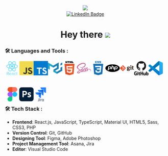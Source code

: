 <div id="header" align="center">
   <img src="https://media.giphy.com/media/M9gbBd9nbDrOTu1Mqx/giphy.gif" width="100"/>
   <div id="badges">
      <a href="https://www.linkedin.com/in/jordankeen/">
         <img src="https://img.shields.io/badge/LinkedIn-blue?style=for-the-badge&logo=linkedin&logoColor=white" alt="LinkedIn Badge"/>
      </a>
   </div>
   <h1>
      Hey there
      <img src="https://media.giphy.com/media/hvRJCLFzcasrR4ia7z/giphy.gif" width="30px"/>
   </h1>
</div>

### :hammer_and_wrench: Languages and Tools :

<p align="center">
   <img src="https://github.com/devicons/devicon/blob/master/icons/react/react-original-wordmark.svg" title="React.js" alt="React" width="45" height="45" align="left" />
   <img align="left"  width="45" height="45" alt="JavaScript" title="JavaScript" src="https://github.com/devicons/devicon/blob/master/icons/javascript/javascript-original.svg" />
   <img align="left"  width="45" height="45" alt="TypeScript" src="https://raw.githubusercontent.com/github/explore/80688e429a7d4ef2fca1e82350fe8e3517d3494d/topics/typescript/typescript.png" />
   <img src="https://github.com/devicons/devicon/blob/master/icons/materialui/materialui-original.svg" title="Material UI" alt="Material UI" align="left"  width="45" height="45" />
   <img align="left"  width="45" height="45" alt="HTML5" src="https://github.com/devicons/devicon/blob/master/icons/html5/html5-original-wordmark.svg" />
   <img align="left"  width="45" height="45" alt="Sass" title="Sass" src="https://github.com/devicons/devicon/blob/master/icons/sass/sass-original.svg" />
   <img src="https://github.com/devicons/devicon/blob/master/icons/css3/css3-plain-wordmark.svg" title="CSS3" align="left"  width="45" height="45" />
   <img src="https://github.com/devicons/devicon/blob/master/icons/php/php-plain.svg" title="PHP" align="left"  width="45" height="45" />
   <img align="left"  width="45" height="45" title="Git" src="https://github.com/devicons/devicon/blob/master/icons/git/git-original-wordmark.svg" />
   <img align="left"  width="45" height="45" title="GitHub" src="https://github.com/devicons/devicon/blob/master/icons/github/github-original-wordmark.svg" />
   <img align="left" width="45" height="45" title="Visual Studio Code" src="https://raw.githubusercontent.com/github/explore/80688e429a7d4ef2fca1e82350fe8e3517d3494d/topics/visual-studio-code/visual-studio-code.png" />
</p>

<br>
<br>
<br>
<br>
<p align="center">
   <img align="left"  width="45" height="45" title="Figma" src="https://github.com/devicons/devicon/blob/master/icons/figma/figma-original.svg" />
   <img align="left"  width="45" height="45" title="Photoshop" src="https://github.com/devicons/devicon/blob/master/icons/photoshop/photoshop-plain.svg" />
   <img align="left"  width="45" height="45" title="Jira" src="https://github.com/devicons/devicon/blob/master/icons/jira/jira-original-wordmark.svg" />
</p>

<br>
<br>

### :hammer_and_wrench: Tech Stack :

- **Frontend**: React.js, JavaScript, TypeScript, Material UI, HTML5, Sass, CSS3, PHP
- **Version Control**: Git, GitHub
- **Designing Tool**: Figma, Adobe Photoshop
- **Project Management Tool**: Asana, Jira
- **Editor**: Visual Studio Code


<!-- ### :fire: My Stats : -->

<!-- <p align="center">
   <img  width="40%" alt="Github Stats" src="https://github-readme-stats.vercel.app/api?username=jordankeen&theme=horizon&show_icons=true"  />&nbsp;&nbsp;
   <img  width="40%" alt="Github streak" src="https://github-readme-streak-stats.herokuapp.com/?user=jordan-keen&theme=python-dark&date_format=M%20j%5B%2C%20Y%5D&mode=weekly" />
   <br/>
   <img  width="35%" src="https://github-readme-stats.vercel.app/api/top-langs/?username=jordankeen&layout=compact&theme=vision-friendly-dark)](https://github.com/anuraghazra/github-readme-stats" />
</p> -->



<!-- <h2>🕵🏼 Find me over 🔭</h2>

<p align="left">
  <a href="https://www.linkedin.com/in/jordankeen/">
    <img align="left" alt="" width="140px" src="" />
  </a> <emsp>
  <a href="#link">
    <img align="left" alt="" width="150px" src="" />
  </a>
</p> -->

<!--
Here are some ideas to get you started:
- 🔭 I’m currently working on ...
- 🌱 I’m currently learning ...
- 👯 I’m looking to collaborate on ...
- 🤔 I’m looking for help with ...
- 💬 Ask me about ...
- 📫 How to reach me: ...
- 😄 Pronouns: ...
- ⚡ Fun fact: ...
-->
